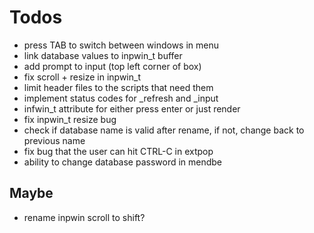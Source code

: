 # Todos
- press TAB to switch between windows in menu
- link database values to inpwin_t buffer
- add prompt to input (top left corner of box)
- fix scroll + resize in inpwin_t
- limit header files to the scripts that need them
- implement status codes for _refresh and _input
- infwin_t attribute for either press enter or just render
- fix inpwin_t resize bug
- check if database name is valid after rename, if not,
  change back to previous name
- fix bug that the user can hit CTRL-C in extpop
- ability to change database password in mendbe

## Maybe
- rename inpwin scroll to shift?
